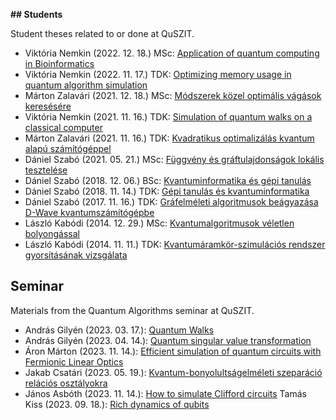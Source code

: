 **## Students**

Student theses related to or done at QuSZIT.

- Viktória Nemkin (2022\. 12\. 18\.) MSc: [Application of quantum computing in Bioinformatics](/students/nemkin-2022-quantum-bioinformatics-msc.pdf)
- Viktória Nemkin (2022\. 11\. 17\.) TDK: [Optimizing memory usage in quantum algorithm simulation](/students/nemkin-2022-memory-quantum-simulation-tdk.pdf)
- Márton Zalavári (2021\. 12\. 18\.) MSc: [Módszerek közel optimális vágások keresésére](/students/zalavari-2021-kozelito-vagasok-msc.pdf)
- Viktória Nemkin (2021\. 11\. 16\.) TDK: [Simulation of quantum walks on a classical computer](/students/nemkin-2021-simulate-qwalk-tdk.pdf)
- Márton Zalavári (2021\. 11\. 16\.) TDK: [Kvadratikus optimalizálás kvantum alapú számítógéppel](/students/zalavari-2021-qubo-tdk.pdf)
- Dániel Szabó (2021\. 05\. 21\.) MSc: [Függvény és gráftulajdonságok lokális tesztelése](/students/szabo-2021-tulajdonsag-teszteles-msc.pdf)
- Dániel Szabó (2018\. 12\. 06\.) BSc: [Kvantuminformatika és gépi tanulás](/students/szabo-2018-kvantum-gepi-tanulas-bsc.pdf)
- Dániel Szabó (2018\. 11\. 14\.) TDK: [Gépi tanulás és kvantuminformatika](/students/szabo-2018-gepi-tanulas-kvantum-tdk.pdf)
- Dániel Szabó (2017\. 11\. 16\.) TDK: [Gráfelméleti algoritmusok beágyazása D-Wave kvantumszámítógépbe](/students/szabo-2017-dwave-grafelm-dwave-tdk.pdf)
- László Kabódi (2014\. 12\. 29\.) MSc: [Kvantumalgoritmusok véletlen bolyongással](/students/kabodi-2014-kvantum-bolyongas-msc.pdf)
- László Kabódi (2014\. 11\. 11\.) TDK: [Kvantumáramkör-szimulációs rendszer gyorsításának vizsgálata](/students/kabodi-2014-kvantumszimulacio-gyorsitas-tdk.pdf)

## Seminar

Materials from the Quantum Algorithms seminar at QuSZIT.

- András Gilyén (2023. 03. 17.): [Quantum Walks](/seminar/andras-gilyen-2023-03-17-seminar-quantum-walks.pdf)
- András Gilyén (2023. 04. 14.): [Quantum singular value transformation](/seminar/andras-gilyen-2023-04-14-seminar-quantum-singular-value-transformation.pdf)
- Áron Márton (2023. 11. 14.): [Efficient simulation of quantum circuits with Fermionic Linear Optics](/seminar/aron-marton-2023-11-14-seminar-efficient-simulation-of-quantum-circuits-with-fermionic-linear-optics.pdf)
- Jakab Csatári (2023. 05. 19.): [Kvantum-bonyolultságelméleti szeparáció relációs osztályokra](/seminar/jakab-csatari-2023-05-19-seminar-kvantum-bonyolultsagelmeleti-szeparacio-relacios-osztalyokra.pdf)
- János Asbóth (2023. 11. 14.): [How to simulate Clifford circuits](/seminar/janos-asboth-2023-11-14-seminar-clifford-szimulator.pdf)
Tamás Kiss (2023. 09. 18.): [Rich dynamics of qubits](/seminar/tamas-kiss-2023-09-18-seminar-rich-dynamics-of-qubits.pdf)
